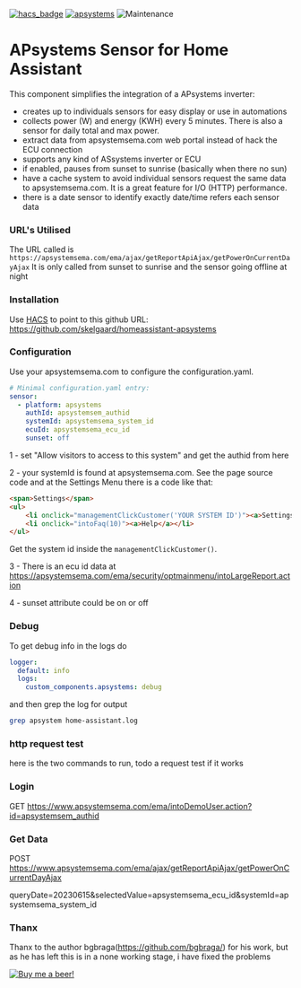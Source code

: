 [![hacs_badge](https://img.shields.io/badge/HACS-Default-orange.svg)](https://github.com/custom-components/hacs) [![apsystems](https://img.shields.io/github/v/release/skelgaard/homeassistant-apsystems.svg)](https://github.com/skelgaard/homeassistant-apsystems) ![Maintenance](https://img.shields.io/maintenance/yes/2022.svg)

# APsystems Sensor for Home Assistant
This component simplifies the integration of a APsystems inverter:
* creates up to individuals sensors for easy display or use in automations
* collects power (W) and energy (KWH) every 5 minutes. There is also a sensor for daily total and max power.
* extract data from apsystemsema.com web portal instead of hack the ECU connection
* supports any kind of ASsystems inverter or ECU
* if enabled, pauses from sunset to sunrise (basically when there no sun)
* have a cache system to avoid individual sensors request the same data to apsystemsema.com. It is a great feature for I/O (HTTP) performance.
* there is a date sensor to identify exactly date/time refers each sensor data

### URL's Utilised
The URL called is ``https://apsystemsema.com/ema/ajax/getReportApiAjax/getPowerOnCurrentDayAjax``
It is only called from sunset to sunrise and the sensor going offline at night

### Installation
Use [HACS](https://custom-components.github.io/hacs/) to point to this github URL:
https://github.com/skelgaard/homeassistant-apsystems

### Configuration
Use your apsystemsema.com to configure the configuration.yaml.

```yaml
# Minimal configuration.yaml entry:
sensor:
  - platform: apsystems
    authId: apsystemsem_authid
    systemId: apsystemsema_system_id
    ecuId: apsystemsema_ecu_id
    sunset: off
```
1 - set "Allow visitors to access to this system" and get the authid from here

2 - your systemId is found at apsystemsema.com. See the page source code and at the Settings Menu there is a code like that:
```html
<span>Settings</span>
<ul>
    <li onclick="managementClickCustomer('YOUR SYSTEM ID')"><a>Settings</a></li>
    <li onclick="intoFaq(10)"><a>Help</a></li>
</ul>
```
Get the system id inside the ```managementClickCustomer()```.

3 - There is an ecu id data at https://apsystemsema.com/ema/security/optmainmenu/intoLargeReport.action

4 - sunset attribute could be on or off

### Debug
To get debug info in the logs do
```yaml
logger:
  default: info
  logs:
    custom_components.apsystems: debug
```

and then grep the log for output

```bash
grep apsystem home-assistant.log
```
### http request test
here is the two commands to run, todo a request test if it works
### Login
GET https://www.apsystemsema.com/ema/intoDemoUser.action?id=apsystemsem_authid

### Get Data
POST https://www.apsystemsema.com/ema/ajax/getReportApiAjax/getPowerOnCurrentDayAjax

queryDate=20230615&selectedValue=apsystemsema_ecu_id&systemId=apsystemsema_system_id

### Thanx
Thanx to the author bgbraga(https://github.com/bgbraga/) for his work, but as he has left this is in a none working stage, i have fixed the problems

[![Buy me a beer!](https://img.shields.io/badge/Buy%20me%20a%20beer!-%F0%9F%8D%BA-yellow.svg)](https://www.paypal.com/donate/?hosted_button_id=RWTHA7XKSMSZC)
